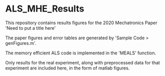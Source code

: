 # ALS_MHE_Results
This repository contains results figures for the 2020 Mechatronics Paper 'Need to put a title here'

The paper figures and error tables are generated by 'Sample Code > genFigures.m'.

The memory efficient ALS code is implemented in the 'MEALS' function.

Only results for the real experiment, along with preprocessed data for that experiment are included here, in the form of matlab figures. 
